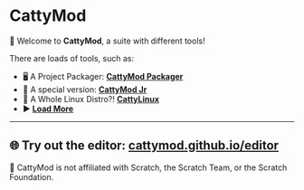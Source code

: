 # CattyMod

🎉 Welcome to **CattyMod**, a suite with different tools!

There are loads of tools, such as:
- 🖥️ A Project Packager: [**CattyMod Packager**](https://cattymod.github.io/packager/)
- 🧒 A special version: [**CattyMod Jr**](https://cattymod.github.io/jr)
- 🤯 A Whole Linux Distro?! [**CattyLinux**](https://cattymod.github.io/linux/)
- ▶️ [**Load More**](https://cattymod.github.io/login)
---

🌐 Try out the editor: [cattymod.github.io/editor](https://cattymod.github.io/editor/editor.html)  
---
🔨 CattyMod is not affiliated with Scratch, the Scratch Team, or the Scratch Foundation.
